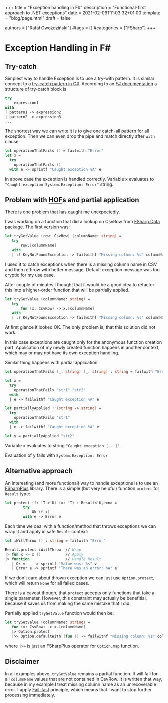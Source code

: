 +++
title =  "Exception handling in F#"
description =  "Functional-first approach to .NET exceptions"
date =  2021-02-09T11:03:32+01:00
template = "blog/page.html"
draft =  false

authors =  ["Rafał Gwoździński"]
#tags =  []
#categories =  ["FSharp"]
+++

<!--more-->

# Exception Handling in F#

## Try-catch

Simplest way to handle Exception is to use a try-with pattern. It is similar concept to a [try-catch pattern in C#](https://docs.microsoft.com/en-us/dotnet/csharp/language-reference/keywords/try-catch).
According to an [F# documentation](https://docs.microsoft.com/en-us/dotnet/fsharp/language-reference/exception-handling/the-try-with-expression) a structure of try-catch block is

```fs
try
    expression1
with
| pattern1 -> expression2
| pattern2 -> expression3
...
```

The shortest way we can write it is to give one catch-all pattern for all exception.
Then we can even drop the pipe and match directly after `with` clause:
```fs
let operationThatFails () = failwith "Error"
let x =
  try
    operationThatFails ()
  with e -> sprintf "Caught exception %A" e
```

In above case the exception is handled correctly. Variable x evaluates to `"Caught exception System.Exception: Error"` string.

## Problem with [HOF](https://en.wikipedia.org/wiki/Higher-order_function)s and partial application

There is one problem that has caught me unexpectedly.

I was working on a function that did a lookup on CsvRow from [FSharp.Data](http://fsprojects.github.io/FSharp.Data/) package.
The first version was:
```fs
let tryGetValue (row: CsvRow) (columnName: string) =
   try
       row.[columnName]
   with
   | :? KeyNotFoundException -> failwithf "Missing column: %s" columnName
```

I used it to catch exceptions when there is a missing column name in CSV and then rethrow
with better message. Default exception message was too cryptic for my use case.

After couple of minutes I thought that it would be a good idea to refactor this into a
higher-order function that will be partially applied.

```fs
let tryGetValue (columnName: string) =
   try
       fun (x: CsvRow) -> x.[columnName]
   with
   | :? KeyNotFoundException -> failwithf "Missing column: %s" columnName
```

At first glance it looked OK. The only problem is, that this solution did not work.

In this case exceptions are caught only for the anonymous function creation part.
Application of my newly created function happens in another context, which may or may not have
its own exception handling.

Similar thing happens with partial application:
```fs
let operationThatFails (_: string) (_: string) : string = failwith "Error"

let x =
  try
    operationThatFails "str1" "str2"
  with
  | e -> failwithf "Caught exception %A" e

let partiallyApplied : (string -> string) =
  try
    operationThatFails "str1"
  with
  | e -> failwithf "Caught exception %A" e

let y = partiallyApplied "str2"
```

Variable x evaluates to string `"Caught exception [...]"`.

Evaluation of y fails with `System.Exception: Error`

## Alternative approach
An interesting (and more functional) way to handle exceptions is to use an
[FSharpPlus](https://github.com/fsprojects/FSharpPlus) library.
There is a simple (but very helpful) function `protect` for `Result` type:

```fs
let protect (f: 'T->'U) (x: 'T) : Result<'U,exn> =
        try
            Ok (f x)
        with e -> Error e
```

Each time we deal with a function/method that throws exceptions we can wrap it
and apply in safe `Result` context:
```fs
let iWillThrow () : string = failwith "Error"

Result.protect iWillThrow  // Wrap
|> fun x -> x ()           // Apply
|> function                // Handle Result
   | Ok v    -> sprintf "Value was: %s" v
   | Error e -> sprintf "There was an error: %A" e
```


If we don't care about thrown exception we can just use `Option.protect`, which will
return `None` for all failed cases.

There is a caveat though, that `protect` accepts only functions that take a single parameter.
However, this constraint may actually be benefitial, because it saves us from making the same mistake
that I did.

Partially applied `tryGetValue` function would then be:
```fs
let tryGetValue (columnName: string) =
   fun (x: CsvRow) -> x.[columnName]
   |> Option.protect
   |>> Option.defaultWith (fun () -> failwithf "Missing column: %s" columnName)
```

where `|>>` is just an FSharpPlus operator for `Option.map` function.

## Disclaimer
In all examples above, `tryGetValue` remains a partial function. It will fail for all `columnName` values
that are not contained in CsvRow. It is written that way, because in my example I treat missing column name
as an unrecoverable error. I apply [Fail-fast](https://en.wikipedia.org/wiki/Fail-fast) principle,
which means that I want to stop further processing immediately.
